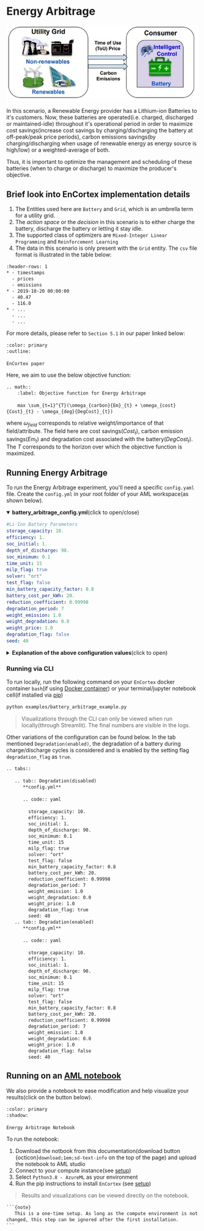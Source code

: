 # Energy Arbitrage

![](../_static/energy_arbitrage.png)

In this scenario, a Renewable Energy provider has a Lithium-ion Batteries to it's customers. Now, these batteries are operated(i.e. charged, discharged or maintained-idle) throughout it's operational period in order to maximize cost savings(increase cost savings by charging/discharging the battery at off-peak/peak price periods), carbon emissions savings(by charging/discharging when usage of renewable energy as energy source is high/low) or a weighted-average of both.

Thus, it is important to optimize the management and scheduling of these batteries (when to charge or discharge) to maximize the producer's objective.

## Brief look into EnCortex implementation details

1. The Entities used here are `Battery` and `Grid`, which is an umbrella term for a utility grid.
2. The *action space* or the *decision* in this scenario is to either charge the battery, discharge the battery or letting it stay idle.
3. The supported class of optimizers are `Mixed-Integer Linear Programming` and `Reinforcement Learning`
4. The data in this scenario is only present with the `Grid` entity. The `csv` file format is illustrated in the table below:

```{list-table}
:header-rows: 1
* - timestamps
  - prices
  - emissions
* - 2019-10-20 00:00:00
  - 40.47
  - 116.0
* - ...
  - ...
  - ...
```

For more details, please refer to `Section 5.1` in our paper linked below:
```{button-link} ../_static/nsdi23fall-paper705.pdf
:color: primary
:outline:

EnCortex paper
```

Here, we aim to use the below objective function:

````{eval-rst}
.. math::
    :label: Objective function for Energy Arbitrage

    max \sum_{t=1}^{T}(\omega_{carbon}{Em}_{t} + \omega_{cost}{Cost}_{t} - \omega_{deg}{DegCost}_{t})
````

where $\omega_{field}$ corresponds to relative weight/importance of that field/attribute. The field here are cost savings($Cost_t$), carbon emission savings($Em_t$) and degradation cost associated with the battery($DegCost_t$). The $T$ corresponds to the horizon over which the objective function is maximized.

## Running Energy Arbitrage

To run the Energy Arbitrage experiment, you'll need a specific `config.yaml` file. Create the `config.yml` in your root folder of your AML workspace(as shown below).
<details open>
  <summary><b>battery_arbitrage_config.yml</b>(click to open/close)</summary>

  ```yaml
  #Li-Ion Battery Parameters
  storage_capacity: 10.
  efficiency: 1.
  soc_initial: 1.
  depth_of_discharge: 90.
  soc_minimum: 0.1
  time_unit: 15
  milp_flag: true
  solver: "ort"
  test_flag: false
  min_battery_capacity_factor: 0.8
  battery_cost_per_kWh: 20.
  reduction_coefficient: 0.99998
  degradation_period: 7
  weight_emission: 1.0
  weight_degradation: 0.0
  weight_price: 1.0
  degradation_flag: false
  seed: 40
  ```
</details>

<details>
  <summary><b>Explanation of the above configuration values</b>(click to open)</summary>

  ```{list-table}
  :header-rows: 1

  * - Parameter
    - Description
    - Value
  * - storage_capacity
    - Battery Storage capacity(kWh)
    - 10.
  * - efficiency
    - Battery Charge/Discharge efiiciency
    - 1.
  * - soc_initial
    - SoC initial(Between 0-1)
    - 1.
  * - depth_of_discharge(%)
    - Depth of Discharge
    - 90.
  * - soc_minimum(between 0-1)
    - SoC minimum
    - 0.1
  * - time_unit
    - Minimum time unit in mins
    - 15
  * - milp_flag
    - Use MILP
    - true
  * - solver
    - Solver to use['ort','dqn'(RL)]
    - "ort"
  * - test_flag
    - False
    - false
  * - min_battery_capacity_factor
    - Minimum Battery Capacity Factor
    - 0.8
  * - battery_cost_per_kWh
    - Battery Cost per kWh
    - 20.
  * - reduction_coefficient
    - Battery reduction coefficient
    - 0.99998
  * - degradation_period
    - Degradation period in days
    - 7
  * - weight_emission
    - Emission saving weightage(between 0-1)
    - 1.0
  * - weight_degradation
    - Degradation weightage(between 0-1)
    - 0.0
  * - weight_price
    - Cost saving weightage(between 0-1)
    - 1.0
  * - degradation_flag
    - Flag to enable battery degradation
    - false
  * - seed
    - Seed of the experiment
    - 40
  ```
</details>

### Running via CLI

To run locally, run the following command on your `EnCortex` docker container `bash`(if using [Docker container](setup/docker)) or your terminal/jupyter notebook cell(if installed via [pip](setup/pip))

```bash
python examples/battery_arbitrage_example.py
```

> Visualizations through the CLI can only be viewed when run locally(through Streamlit). The final numbers are visible in the logs.


Other variations of the configuration can be found below. In the tab mentioned `Degradation(enabled)`, the degradation of a battery during charge/discharge cycles is considered and is enabled by the setting flag `degradation_flag` as `true`.

````{eval-rst}
.. tabs::

   .. tab:: Degradation(disabled)
      **config.yml**

      .. code:: yaml

        storage_capacity: 10.
        efficiency: 1.
        soc_initial: 1.
        depth_of_discharge: 90.
        soc_minimum: 0.1
        time_unit: 15
        milp_flag: true
        solver: "ort"
        test_flag: false
        min_battery_capacity_factor: 0.8
        battery_cost_per_kWh: 20.
        reduction_coefficient: 0.99998
        degradation_period: 7
        weight_emission: 1.0
        weight_degradation: 0.0
        weight_price: 1.0
        degradation_flag: true
        seed: 40
   .. tab:: Degradation(enabled)
      **config.yml**

      .. code:: yaml

        storage_capacity: 10.
        efficiency: 1.
        soc_initial: 1.
        depth_of_discharge: 90.
        soc_minimum: 0.1
        time_unit: 15
        milp_flag: true
        solver: "ort"
        test_flag: false
        min_battery_capacity_factor: 0.8
        battery_cost_per_kWh: 20.
        reduction_coefficient: 0.99998
        degradation_period: 7
        weight_emission: 1.0
        weight_degradation: 0.0
        weight_price: 1.0
        degradation_flag: false
        seed: 40
````
## Running on an [AML notebook](run/azureml-notebooks)

We also provide a notebook to ease modification and help visualize your results(click on the button below).

```{button-link} ../notebooks/energy_arbitrage.ipynb
:color: primary
:shadow:

Energy Arbitrage Notebook
```

To run the notebook:

1. Download the notbook from this documentation(download button {octicon}`download;1em;sd-text-info` on the top of the page) and upload the notebook to AML studio
2. Connect to your compute instance(see [setup](setup/azureml/compute))
3. Select `Python3.8 - AzureML` as your environment
4. Run the pip instructions to install `EnCortex` (see [setup](setup/pip))

> Results and visualizations can be viewed directly on the notebook.

````{margin}
```{note}
   This is a one-time setup. As long as the compute environment is not changed, this step can be ignored after the first installation.
```
````

